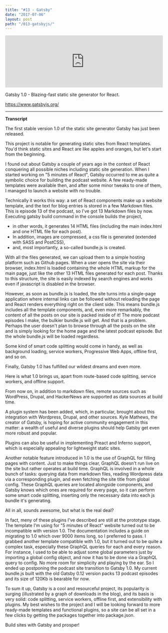 ```yaml
---
title: "#13 - Gatsby"
date: "2017-07-06"
layout: post
path: "/013-gatsbyjs/"
---
```


<iframe width="100%" height="166" scrolling="no" frameborder="no" src="https://w.soundcloud.com/player/?url=https%3A//api.soundcloud.com/tracks/333532468&amp;color=ff5500&amp;auto_play=false&amp;hide_related=false&amp;show_comments=true&amp;show_user=true&amp;show_reposts=false"></iframe>

Gatsby 1.0 - Blazing-fast static site generator for React.

https://www.gatsbyjs.org/


---
**Transcript**

The first stable version 1.0 of the static site generator Gatsby has just been released.

This project is notable for generating static sites from React templates. You'd think static sites and React are like apples and oranges, but let's start from the beginning.

I found out about Gatsby a couple of years ago in the context of React conquering all possible niches including static site generation. When I started working on "5 minutes of React", Gatsby occurred to me as quite a symbolic choice for building the podcast website.  A few ready-made templates were available then, and after some minor tweaks to one of them, I managed to launch a website with no trouble.   

Technically it works this way: a set of React components make up a website template, and the text for blog entries is stored in a few Markdown files. This is episode 13 of the podcast, so I've got 13 Markdown files by now. Executing gatsby build command in the console builds the project,
-  in other words, it generates 14 HTML files (including the main index.html and one HTML file for each post).
- In addition, images are compressed, a css file is generated (extended with SASS and PostCSS),
- and, most importantly,  a so-called bundle.js is created.

With all the files generated, we can upload them to a simple hosting platform such as Github pages. 
When a user opens the site via their browser, index.html is loaded containing the whole HTML markup for the main page, just like the other 13 HTML files generated for each post. Thanks to this structure, the site is easily indexed by search engines and works even if javascript is disabled in the browser. 

However, as soon as bundle.js is loaded, the site turns into a single-page application where internal links can be followed without reloading the page and React renders everything right on the client side. This means bundle.js includes all the template components, and, even more remarkably, the content of all the posts on our site is packed inside of it! The more podcast episodes I make, the bulkier bundle.js will get. And that is a problem. Perhaps the user doesn't plan to browse through all the posts on the site and is simply looking for the home page and the latest podcast episode. But the whole bundle.js will be loaded regardless.

Some kind of smart code splitting would come in handy, as well as background loading, service workers, Progressive Web Apps, offline first, and so on.

Finally, Gatsby 1.0 has fulfilled our wildest dreams and even more.

Here is what 1.0 brings us, apart from route-based code splitting, service workers, and offline support.

From now on, in addition to markdown files, remote sources such as WordPress, Drupal, and HackerNews are supported as data sources at build time.

A plugin system has been added, which, in particular, brought about this integration with Wordpress, Drupal, and other sources.     Kyle Mathews, the creator of Gatsby, is hoping for active community engagement in this matter: a wealth of useful and diverse plugins should help Gatsby get even more robust and popular.

Plugins can also be useful in implementing  Preact and Inferno support, which is especially appealing for lightweight static sites.

Another notable feature introduced in 1.0 is the use of GraphQL for filling pages with content. Just to make things clear, GraphQL doesn't run live on the site but rather operates at build time. GraphQL is involved in a whole bunch of tasks: querying data from markdown files, reading Wordpress data via a corresponding plugin, and even fetching the site title from global config. These GraphQL queries are located alongside components, and Gatsby knows which ones are required for every page, so it can perform some smart code splitting, inserting only the necessary data into each js bundle it's generating. 

All in all, sounds awesome, but what is the real deal?

In fact, meny of these plugins I've described are still at the prototype stage. The template I'm using for "5 minutes of React" website turned out to be incompatible with version 1.0. The documentation includes a guide on migrating to 1.0 which over 9000 items long, so I preferred to pass.  I grabbed another template compatible with 1.0, but it turned out to be quite a complex task, especially these GraphQL queries for each and every reason. For instance, I used to be able to adjust some global parameters just by importing a global config object, and now it has to be done via a GraphQL query to config. No more room for simplicity and playing by the ear. So I ended up postponing the podcast site transition to Gatsby 1.0. My current bundle.js built with the old Gatsby 0.12 version packs 13 podcast episodes and its size of 120Kb is bearable for now.

To sum it up, Gatsby is a cool and resourceful project, its popularity is surging (illustrated by a graph of downloads in the blog), and its basis is very solid: code splitting, service workers, offline first, and extensibility with plugins. My best wishes to the project and I will be looking forward to more ready-made templates and functional plugins, so a site can be all set in a few clicks by getting the packages together into package.json.

Build sites with Gatsby and prosper!
